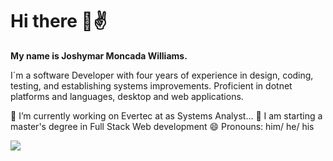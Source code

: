 # Hi there 👋:v:

 **My name is Joshymar Moncada Williams.**
<p>I´m a software Developer with four years of experience in design, coding, testing,
and establishing systems improvements. Proficient in dotnet platforms and
languages, desktop and web applications.</p>

 :office: I’m currently working on Evertec at as Systems Analyst...
 :blue_book: I am starting a master's degree in Full Stack Web development
 😄 Pronouns: him/ he/ his
 
<!--
**jmoncadacr/jmoncadacr** is a ✨ _special_ ✨ repository because its `README.md` (this file) appears on your GitHub profile.


- :office: I’m currently working on Evertec at as Systems Analyst...
- 🌱 I’m currently learning Ful...
- 👯 I’m looking to collaborate on ...
- 🤔 I’m looking for help with ...
- 💬 Ask me about ...
- 📫 How to reach me: ...
- 😄 Pronouns: ...
- ⚡ Fun fact: ...
Software Developer with four years of experience in design, coding, testing,
and establishing systems improvements. Proficient in dotnet platforms and
languages, desktop and web applications.
-->
<img src="https://github-readme-stats.vercel.app/api?username=jmoncadacr&theme=monokai&show_icons=true)"/>
